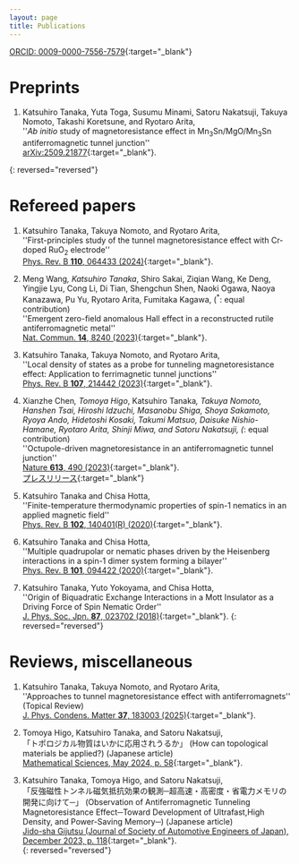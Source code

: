 ```yaml
---
layout: page
title: Publications
---
```

[ORCID: 0009-0000-7556-7579](https://orcid.org/0009-0000-7556-7579){:target="_blank"}  
# Preprints

1. Katsuhiro Tanaka, Yuta Toga, Susumu Minami, Satoru Nakatsuji, Takuya Nomoto, Takashi Koretsune, and Ryotaro Arita,   
  ''<i>Ab initio</i> study of magnetoresistance effect in Mn<sub>3</sub>Sn/MgO/Mn<sub>3</sub>Sn antiferromagnetic tunnel junction''   
  [arXiv:2509.21877](https://doi.org/10.48550/arXiv.2509.21877){:target="_blank"}.    

{: reversed="reversed"}


# Refereed papers

1. Katsuhiro Tanaka, Takuya Nomoto, and Ryotaro Arita,  
''First-principles study of the tunnel magnetoresistance effect with Cr-doped RuO<sub>2</sub> electrode''   
[Phys. Rev. B **110**, 064433 (2024)](https://doi.org/10.1103/PhysRevB.110.064433){:target="_blank"}.   

1. Meng Wang<sup>*</sup>, Katsuhiro Tanaka<sup>*</sup>, Shiro Sakai, Ziqian Wang, Ke Deng, Yingjie Lyu, Cong Li, Di Tian, Shengchun Shen, Naoki Ogawa, Naoya Kanazawa, Pu Yu, Ryotaro Arita, Fumitaka Kagawa, (<sup>*</sup>: equal contribution)  
''Emergent zero-field anomalous Hall effect in a reconstructed rutile antiferromagnetic metal''  
[Nat. Commun. **14**, 8240 (2023)](https://doi.org/10.1038/s41467-023-43962-0){:target="_blank"}.   

1. Katsuhiro Tanaka, Takuya Nomoto, and Ryotaro Arita,  
''Local density of states as a probe for tunneling magnetoresistance effect: Application to ferrimagnetic tunnel junctions''  
[Phys. Rev. B **107**, 214442 (2023)](https://journals.aps.org/prb/abstract/10.1103/PhysRevB.107.214442){:target="_blank"}.  

1. Xianzhe Chen<sup>*</sup>, Tomoya Higo<sup>*</sup>, Katsuhiro Tanaka<sup>*</sup>, Takuya Nomoto, Hanshen Tsai, Hiroshi Idzuchi, Masanobu Shiga, Shoya Sakamoto, Ryoya Ando, Hidetoshi Kosaki, Takumi Matsuo, Daisuke Nishio-Hamane, Ryotaro Arita, Shinji Miwa, and Satoru Nakatsuji, (<sup>*</sup>: equal contribution)   
''Octupole-driven magnetoresistance in an antiferromagnetic tunnel junction''  
[Nature **613**, 490 (2023)](https://www.nature.com/articles/s41586-022-05463-w){:target="_blank"}.  
[プレスリリース](https://www.s.u-tokyo.ac.jp/ja/press/2023/8241/){:target="_blank"}  

1. Katsuhiro Tanaka and Chisa Hotta,   
  ''Finite-temperature thermodynamic properties of spin-1 nematics in an applied magnetic field''    
  [Phys. Rev. B **102**, 140401(R) (2020)](https://journals.aps.org/prb/abstract/10.1103/PhysRevB.102.140401){:target="_blank"}.   

1. Katsuhiro Tanaka and Chisa Hotta,  
''Multiple quadrupolar or nematic phases driven by the Heisenberg interactions in a spin-1 dimer system forming a bilayer''  
[Phys. Rev. B **101**, 094422 (2020)](https://link.aps.org/doi/10.1103/PhysRevB.101.094422){:target="_blank"}.  

1. Katsuhiro Tanaka, Yuto Yokoyama, and Chisa Hotta,  
''Origin of Biquadratic Exchange Interactions in a Mott Insulator as a Driving Force of Spin Nematic Order''  
[J. Phys. Soc. Jpn. **87**, 023702 (2018)](https://journals.jps.jp/doi/10.7566/JPSJ.87.023702){:target="_blank"}.
{: reversed="reversed"}


# Reviews, miscellaneous     

1. Katsuhiro Tanaka, Takuya Nomoto, and Ryotaro Arita,   
  ''Approaches to tunnel magnetoresistance effect with antiferromagnets'' (Topical Review)   
  [J. Phys. Condens. Matter **37**, 183003 (2025)](https://doi.org/10.1088/1361-648X/adc05e){:target="_blank"}.    

1. Tomoya Higo, Katsuhiro Tanaka, and Satoru Nakatsuji,      
「トポロジカル物質はいかに応用されうるか」 (How can topological materials be applied?)  (Japanese article)    
[Mathematical Sciences, May 2024, p. 58](https://www.saiensu.co.jp/search/?isbn=4910054690545&y=2024){:target="_blank"}.   

1. Katsuhiro Tanaka, Tomoya Higo, and Satoru Nakatsuji,     
「反強磁性トンネル磁気抵抗効果の観測─超高速・高密度・省電力メモリの開発に向けて─」 (Observation of Antiferromagnetic Tunneling Magnetoresistance Effect─Toward Development of Ultrafast,High Density, and Power-Saving Memory─) (Japanese article)  
[Jido-sha Gijutsu (Journal of Society of Automotive Engineers of Japan), December 2023, p. 118](https://www.jsae.or.jp/news/detail/2194/){:target="_blank"}.   
{: reversed="reversed"}

